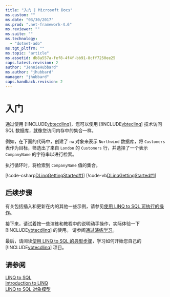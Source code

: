 ```yaml
---
title: "入门 | Microsoft Docs"
ms.custom: ""
ms.date: "03/30/2017"
ms.prod: ".net-framework-4.6"
ms.reviewer: ""
ms.suite: ""
ms.technology: 
  - "dotnet-ado"
ms.tgt_pltfrm: ""
ms.topic: "article"
ms.assetid: db8a557a-fef8-4f4f-bb91-8cff7250ee25
caps.latest.revision: 2
author: "JennieHubbard"
ms.author: "jhubbard"
manager: "jhubbard"
caps.handback.revision: 2
---
```

# 入门
通过使用 [!INCLUDE[vbtecdlinq](../../../../../../includes/vbtecdlinq-md.md)]，您可以使用 [!INCLUDE[vbteclinq](../../../../../../includes/vbteclinq-md.md)] 技术访问 SQL 数据库，就像您访问内存中的集合一样。  
  
 例如，在下面的代码中，创建了 `nw` 对象来表示 `Northwind` 数据库，将 `Customers` 表作为目标，筛选出了来自 `London` 的 `Customers` 行，并选择了一个表示 `CompanyName` 的字符串以进行检索。  
  
 执行循环时，将检索到 `CompanyName` 值的集合。  
  
 [!code-csharp[DLinqGettingStarted#1](../../../../../../samples/snippets/csharp/VS_Snippets_Data/DLinqGettingStarted/cs/Program.cs#1)]
 [!code-vb[DLinqGettingStarted#1](../../../../../../samples/snippets/visualbasic/VS_Snippets_Data/DLinqGettingStarted/vb/Module1.vb#1)]  
  
## 后续步骤  
 有关包括插入和更新在内的其他一些示例，请参见[使用 LINQ to SQL 可执行的操作](../../../../../../docs/framework/data/adonet/sql/linq/what-you-can-do-with-linq-to-sql.md)。  
  
 接下来，请试着按一些演练和教程中的说明动手操作，实际体验一下 [!INCLUDE[vbtecdlinq](../../../../../../includes/vbtecdlinq-md.md)] 的使用。  请参阅[通过演练学习](../../../../../../docs/framework/data/adonet/sql/linq/learning-by-walkthroughs.md)。  
  
 最后，请阅读[使用 LINQ to SQL 的典型步骤](../../../../../../docs/framework/data/adonet/sql/linq/typical-steps-for-using-linq-to-sql.md)，学习如何开始您自己的 [!INCLUDE[vbtecdlinq](../../../../../../includes/vbtecdlinq-md.md)] 项目。  
  
## 请参阅  
 [LINQ to SQL](../../../../../../docs/framework/data/adonet/sql/linq/index.md)   
 [Introduction to LINQ](../../../../../../ocs/visual-basic/programming-guide/language-features/linq/introduction-to-linq.md)   
 [LINQ to SQL 对象模型](../../../../../../docs/framework/data/adonet/sql/linq/the-linq-to-sql-object-model.md)